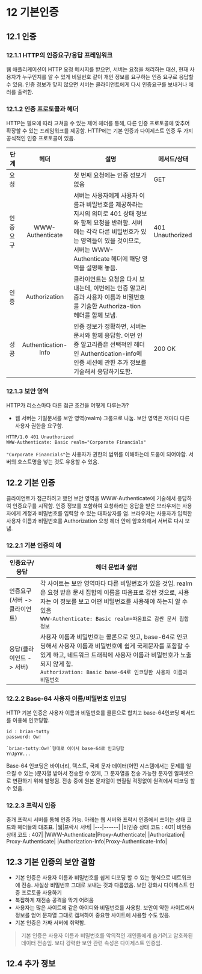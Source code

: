 # 12 기본인증

## 12.1 인증

### 12.1.1 HTTP의 인증요구/응답 프레임워크

웹 애플리케이션이 HTTP 요청 메시지를 받으면, 서버는 요청을 처리하는 대신, 현재 사용자가 누구인지를 알 수 있게 비밀번호 같이 개인 정보를 요구하는 인증 요구로 응답할 수 있음.
인증 정보가 맞지 않으면 서버는 클라이언트에게 다시 인증요구를 보내거나 에러를 출력함.

### 12.1.2 인증 프로토콜과 헤더

HTTP는 필요에 따라 고쳐쓸 수 있는 제어 헤더를 통해, 다른 인증 프로토콜에 맞추어 확장할 수 있는 프레임워크를 제공함. HTTP에는 기본 인증과 다이제스트 인증 두 가지 공식적인 인증 프로토콜이 있음.

| 단계      |        헤더         | 설명                                                                                                                                                                                                                       | 메서드/상태      |
| --------- | :-----------------: | -------------------------------------------------------------------------------------------------------------------------------------------------------------------------------------------------------------------------- | ---------------- |
| 요청      |                     | 첫 번째 요청에는 인증 정보가 없음                                                                                                                                                                                          | GET              |
| 인증 요구 |  WWW-Authenticate   | 서버는 사용자에게 사용자 이름과 비밀번호를 제공하라는 지시의 의미로 401 상태 정보와 함께 요청을 반려함. 서버에는 각각 다른 비밀번호가 있는 영역들이 있을 것이므로, 서버는 WWW-Authenticate 헤더에 해당 영역을 설명해 놓음. | 401 Unauthorized |
| 인증      |    Authorization    | 클라이언트는 요청을 다시 보내는데, 이번에는 인증 알고리즘과 사용자 이름과 비밀번호를 기술한 Authoriza-tion 헤더를 함께 보냄.                                                                                               |
| 성공      | Authentication-Info | 인증 정보가 정확하면, 서버는 문서와 함께 응답함. 어떤 인증 알고리즘은 선택적인 헤더인 Authentication-info에 인증 세션에 관한 추가 정보를 기술해서 응답하기도함.                                                            | 200 OK           |

### 12.1.3 보안 영역

HTTP가 리소스마다 다른 접근 조건을 어떻게 다루는가?

- 웹 서버는 기밀문서를 보안 영역(realm) 그룹으로 나눔. 보안 영역은 저마다 다른 사용자 권한을 요구함.

```
HTTP/1.0 401 Unauthorized
WWW-Authenticate: Basic realm="Corporate Financials"
```

`"Corporate Financials"`는 사용자가 권한의 범위를 이해하는데 도움이 되어야함. 서버의 호스트명을 넣는 것도 유용할 수 있음.

## 12.2 기본 인증

클라이언트가 접근하려고 했던 보안 영역을 WWW-Authenticate에 기술해서 응답하여 인증요구를 시작함. 인증 정보를 포함하여 요청하라는 응답을 받은 브라우저는 사용자에게 계정과 비밀번호를 입력할 수 있는 대화상자를 염. 브라우저는 사용자가 입력한 사용자 이름과 비밀번호를 Authorization 요청 헤더 안에 암호화해서 서버로 다시 보냄.

### 12.2.1 기본 인증의 예

| 인증요구/응답                | 헤더 문법과 설명                                                                                                                                                                                                                                             |
| ---------------------------- | ------------------------------------------------------------------------------------------------------------------------------------------------------------------------------------------------------------------------------------------------------------ |
| 인증요구(서버 -> 클라이언트) | 각 사이트는 보안 영역마다 다른 비밀번호가 있을 것임. realm은 요청 받은 문서 집합의 이름을 따옴표로 감싼 것으로, 사용자는 이 정보를 보고 어떤 비밀번호를 사용해야 하는지 알 수 있음 <br> `WWW-Authenticate: Basic realm=따옴표로 감싼 문서 집합 정보`         |
| 응답(클라이언트 -> 서버)     | 사용자 이름과 비밀번호는 콜론으로 잇고, base-64로 인코딩해서 사용자 이름과 비밀번호에 쉽게 국제문자를 포함할 수 있게 하고, 네트워크 트래픽에 사용자 이름과 비밀번호가 노출되지 않게 함. <br>`Authorization: Basic base-64로 인코딩한 사용자 이름과 비밀번호` |

### 12.2.2 Base-64 사용자 이름/비밀번호 인코딩

HTTP 기본 인증은 사용자 이름과 비밀번호를 콜론으로 합치고 base-64인코딩 메서드를 이용해 인코딩함.

```
id : brian-totty
password: Ow!

`brian-totty:Ow!`형태로 이어서 base-64로 인코딩함
YnJpYW...
```

Base-64 인코딩은 바이너리, 텍스트, 국제 문자 데이터(어떤 시스템에서는 문제를 일으킬 수 있는 )문자열 받아서 전송할 수 있게, 그 문자열을 전송 가능한 문자인 알파벳으로 변환하기 위해 발명됨.
전송 중에 원본 문자열이 변질될 걱정없이 원격에서 디코딩 할 수 있음.

### 12.2.3 프락시 인증

중개 프락시 서버를 통해 인증 가능. 아래는 웹 서버와 프락시 인증에서 쓰이는 상태 코드와 헤더들의 대조표.
|웹|프락시 서버|
|---|------|
|비인증 상태 코드 : 401| 비인증 상태 코드 : 407|
|WWW-Authenticate|Proxy-Authenticate|
|Authorization| Proxy-Authenticate|
|Authorization-Info|Proxy-Authenticate-Info|

## 12.3 기본 인증의 보안 결함

- 기본 인증은 사용자 이름과 비밀번호를 쉽게 디코딩 할 수 있는 형식으로 네트워크에 전송. 사실상 비밀번호 그대로 보내는 것과 다름없음. 보안 강화시 다이제스트 인증 프로토콜 사용하기
- 복잡하게 재전송 공격을 막기 어려움
- 사용자는 많은 사이트에 같은 아이디와 비밀번호를 사용함. 보안이 약한 사이트에서 정보를 얻어 문자열 그대로 캡쳐하여 중요한 사이트에 사용할 수도 있음.
- 기본 인증은 가짜 서버에 취약함.

> 기본 인증은 사용자 이름과 비밀번호를 악의적인 개인들에게 숨기려고 암호화된 데이터 전송임. 보다 강력한 보안 관련 속성은 다이제스트 인증임.

## 12.4 추가 정보
